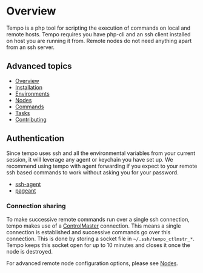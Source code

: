 # Overview

Tempo is a php tool for scripting the execution of commands on local and remote hosts. Tempo requires you have php-cli
and an ssh client installed on host you are running it from. Remote nodes do not need anything apart from an ssh server.


## Advanced topics

* [Overview](01-Overview.md)
* [Installation](02-Installation.md)
* [Environments](03-Environments.md)
* [Nodes](04-Nodes.md)
* [Commands](05-Commands.md)
* [Tasks](06-Tasks.md)
* [Contributing](07-Contributing.md)


## Authentication

Since tempo uses ssh and all the environmental variables from your current session, it will leverage any agent or
keychain you have set up. We recommend using tempo with agent forwarding if you expect to your remote ssh based commands
to work without asking you for your password.


* [ssh-agent](http://www.openbsd.org/cgi-bin/man.cgi/OpenBSD-current/man1/ssh-agent.1)
* [pageant](http://the.earth.li/~sgtatham/putty/0.63/htmldoc/Chapter9.html#pageant)


### Connection sharing

To make successive remote commands run over a single ssh connection, tempo makes use of a
[ControlMaster](http://www.openbsd.org/cgi-bin/man.cgi/OpenBSD-current/man5/ssh_config.5) connection. This means a
single connection is established and successive commands go over this connection. This is done by storing a socket file
in `~/.ssh/tempo_ctlmstr_*`. Tempo keeps this socket open for up to 10 minutes and closes it once the node is destroyed.

For advanced remote node configuration options, please see [Nodes](04-Nodes.md).
